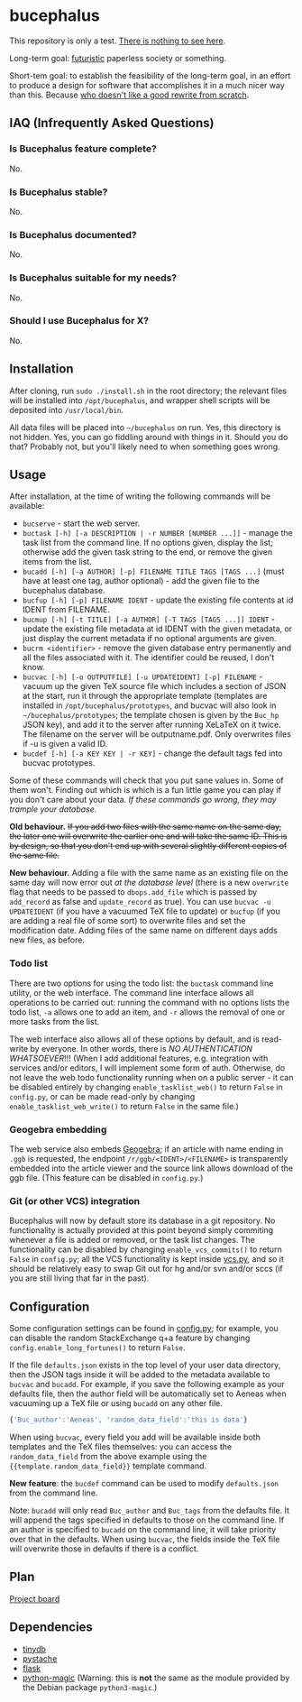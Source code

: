 # bucephalus

This repository is only a test. [There is nothing to see here](https://www.youtube.com/watch?v=V2MIvUx9uiQ).

Long-term goal: [futuristic](https://abstrusegoose.com/440) paperless society or something.

Short-tem goal: to establish the feasibility of the long-term goal, in an effort to produce a design for
software that accomplishes it in a much nicer way than this. Because [who doesn't like a good rewrite from scratch](https://www.joelonsoftware.com/2000/04/06/things-you-should-never-do-part-i/).

## IAQ (Infrequently Asked Questions)
### Is Bucephalus feature complete?
No.

### Is Bucephalus stable?
No.

### Is Bucephalus documented?
No.

### Is Bucephalus suitable for my needs?
No.

### Should I use Bucephalus for X?
No.

## Installation
After cloning, run `sudo ./install.sh` in the root directory; the relevant files will be
installed into `/opt/bucephalus`, and wrapper shell scripts will be deposited into `/usr/local/bin`.

All data files will be placed into `~/bucephalus` on run. Yes, this directory is not hidden. Yes,
you can go fiddling around with things in it. Should you do that? Probably not, but you'll likely
need to when something goes wrong.

## Usage
After installation, at the time of writing the following commands will be available:

* `bucserve` - start the web server.
* `buctask [-h] [-a DESCRIPTION | -r NUMBER [NUMBER ...]]` - manage the task list from the command line. If no options given, display the list; otherwise
add the given task string to the end, or remove the given items from the list.
* `bucadd [-h] [-a AUTHOR] [-p] FILENAME TITLE TAGS [TAGS ...]` (must have at least one tag, author optional) - add the given file to the bucephalus database.
* `bucfup [-h] [-p] FILENAME IDENT` - update the existing file contents at id IDENT from FILENAME.
* `bucmup [-h] [-t TITLE] [-a AUTHOR] [-T TAGS [TAGS ...]] IDENT` - update the existing file metadata at id IDENT with the given metadata, or just display the current metadata if no optional arguments are given.
* `bucrm <identifier>` - remove the given database entry permanently and all the files associated with it. The identifier could be reused, I don't know.
* `bucvac [-h] [-o OUTPUTFILE] [-u UPDATEIDENT] [-p] FILENAME` - vacuum up the given TeX source file which includes a section of JSON at the start, run it through the appropriate template (templates are installed in `/opt/bucephalus/prototypes`, and bucvac will also look in `~/bucephalus/prototypes`; the template chosen is given by the `Buc_hp` JSON key), and add it to the server after running XeLaTeX on it twice. The filename on the server will be outputname.pdf. Only overwrites files if -u is given a valid ID.
* `bucdef [-h] [-a KEY KEY | -r KEY]` - change the default tags fed into bucvac prototypes.

Some of these commands will check that you put sane values in. Some of them won't. Finding out which is which is a fun little game
you can play if you don't care about your data. *If these commands go wrong, they may trample your database.*

**Old behaviour.** ~~If you add two files with the same name on the same day, the later one will overwrite the earlier one and will take the same ID. This is
by design, so that you don't end up with several slightly different copies of the same file.~~

**New behaviour.** Adding a file with the same name as an existing file on the same day will now error out *at the database level* (there is a new `overwrite` flag
that needs to be passed to `dbops.add_file` which is passed by `add_record` as false and `update_record` as true). You can use `bucvac -u UPDATEIDENT` (if you
have a vacuumed TeX file to update) or `bucfup` (if you are adding a real file of some sort) to overwrite files and set the modification date. Adding files of
the same name on different days adds new files, as before.

### Todo list
There are two options for using the todo list: the `buctask` command line utility, or the web interface. The command line interface allows all
operations to be carried out: running the command with no options lists the todo list, `-a` allows one to add an item, and `-r` allows the removal
of one or more tasks from the list.

The web interface also allows all of these options by default, and is read-write by everyone. In other words, there is *NO AUTHENTICATION WHATSOEVER*!!!
(When I add additional features, e.g. integration with services and/or editors, I will implement some form of auth. Otherwise, do not leave the web todo
functionality running when on a public server - it can be disabled entirely by changing `enable_tasklist_web()` to return `False` in `config.py`, or can
be made read-only by changing `enable_tasklist_web_write()` to return `False` in the same file.)

### Geogebra embedding
The web service also embeds [Geogebra](https://geogebra.org/); if an article with name ending in `.ggb` is requested, the endpoint `/r/ggb/<IDENT>/<FILENAME>` is
transparently embedded into the article viewer and the source link allows download of the ggb file. (This feature can be disabled in `config.py`.)

### Git (or other VCS) integration
Bucephalus will now by default store its database in a git repository. No functionality is actually provided at this point beyond simply
commiting whenever a file is added or removed, or the task list changes. The functionality can be disabled by changing `enable_vcs_commits()`
to return `False` in `config.py`; all the VCS functionality is kept inside [vcs.py](lib/vcs.py), and so it should be relatively easy to
swap Git out for hg and/or svn and/or sccs (if you are still living that far in the past).

## Configuration
Some configuration settings can be found in [config.py](lib/config.py); for example, you can disable the random StackExchange q+a feature
by changing `config.enable_long_fortunes()` to return `False`.

If the file `defaults.json` exists in the top level of your user data directory, then the JSON tags inside it will be added to the metadata
available to `bucvac` and `bucadd`. For example, if you save the following example as your defaults file, then the author field will be automatically
set to Aeneas when vacuuming up a TeX file or using `bucadd` on any other file.

```javascript
{'Buc_author':'Aeneas', 'random_data_field':'this is data'}
```

When using `bucvac`, every field you add will be available inside both templates and the TeX files themselves: you can access the `random_data_field` from
the above example using the `{{template.random_data_field}}` template command.

**New feature**: the `bucdef` command can be used to modify `defaults.json` from the command line.

Note: `bucadd` will only read `Buc_author` and `Buc_tags` from the defaults file. It will append the tags specified in defaults to those on
the command line. If an author is specified to `bucadd` on the command line, it will take priority over that in the defaults. When using
`bucvac`, the fields inside the TeX file will overwrite those in defaults if there is a conflict.


## Plan
[Project board](https://github.com/aelzenaar/bucephalus/projects/1)

## Dependencies
* [tinydb](https://pypi.org/project/tinydb/)
* [pystache](https://github.com/defunkt/pystache)
* [flask](http://flask.pocoo.org/)
* [python-magic](https://github.com/ahupp/python-magic) (Warning: this is **not** the same as the module provided by the Debian package `python3-magic`.)
